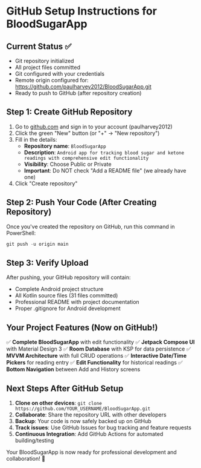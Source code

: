 # GitHub Setup Instructions for BloodSugarApp

## Current Status ✅
- Git repository initialized
- All project files committed
- Git configured with your credentials
- Remote origin configured for: https://github.com/paulharvey2012/BloodSugarApp.git
- Ready to push to GitHub (after repository creation)

## Step 1: Create GitHub Repository

1. Go to [github.com](https://github.com) and sign in to your account (paulharvey2012)
2. Click the green "New" button (or "+" → "New repository")
3. Fill in the details:
   - **Repository name**: `BloodSugarApp`
   - **Description**: `Android app for tracking blood sugar and ketone readings with comprehensive edit functionality`
   - **Visibility**: Choose Public or Private
   - **Important**: Do NOT check "Add a README file" (we already have one)
4. Click "Create repository"

## Step 2: Push Your Code (After Creating Repository)

Once you've created the repository on GitHub, run this command in PowerShell:

```powershell
git push -u origin main
```

## Step 3: Verify Upload

After pushing, your GitHub repository will contain:
- Complete Android project structure
- All Kotlin source files (31 files committed)
- Professional README with project documentation
- Proper .gitignore for Android development

## Your Project Features (Now on GitHub!)

✅ **Complete BloodSugarApp** with edit functionality
✅ **Jetpack Compose UI** with Material Design 3
✅ **Room Database** with KSP for data persistence
✅ **MVVM Architecture** with full CRUD operations
✅ **Interactive Date/Time Pickers** for reading entry
✅ **Edit Functionality** for historical readings
✅ **Bottom Navigation** between Add and History screens

## Next Steps After GitHub Setup

1. **Clone on other devices**: `git clone https://github.com/YOUR_USERNAME/BloodSugarApp.git`
2. **Collaborate**: Share the repository URL with other developers
3. **Backup**: Your code is now safely backed up on GitHub
4. **Track issues**: Use GitHub Issues for bug tracking and feature requests
5. **Continuous Integration**: Add GitHub Actions for automated building/testing

Your BloodSugarApp is now ready for professional development and collaboration! 🚀
